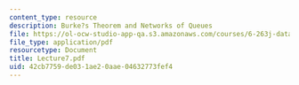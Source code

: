 ```yaml
---
content_type: resource
description: Burke?s Theorem and Networks of Queues
file: https://ol-ocw-studio-app-qa.s3.amazonaws.com/courses/6-263j-data-communication-networks-fall-2002/42cb7759de031ae20aae04632773fef4_Lecture7.pdf
file_type: application/pdf
resourcetype: Document
title: Lecture7.pdf
uid: 42cb7759-de03-1ae2-0aae-04632773fef4
---
```

